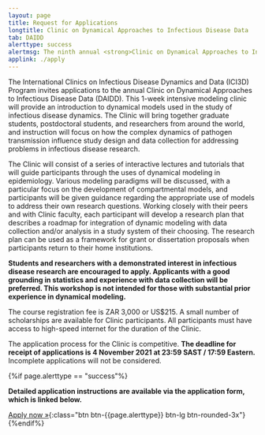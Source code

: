 ```yaml
---
layout: page
title: Request for Applications
longtitle: Clinic on Dynamical Approaches to Infectious Disease Data
tab: DAIDD
alerttype: success
alertmsg: The ninth annual <strong>Clinic on Dynamical Approaches to Infectious Disease Data (DAIDD)</strong> will be held on 12-18 December. The deadline for receipt of applications is <strong>4 November</strong>.
applink: ./apply
---
```


The International Clinics on Infectious Disease Dynamics and Data (ICI3D) Program invites applications to the annual Clinic on Dynamical Approaches to Infectious Disease Data (DAIDD). This 1-week intensive modeling clinic will provide an introduction to dynamical models used in the study of infectious disease dynamics. The Clinic will bring together graduate students, postdoctoral students, and researchers from around the world, and instruction will focus on how the complex dynamics of pathogen transmission influence study design and data collection for addressing problems in infectious disease research.

The Clinic will consist of a series of interactive lectures and tutorials that will guide participants through the uses of dynamical modeling in epidemiology. Various modeling paradigms will be discussed, with a particular focus on the development of compartmental models, and participants will be given guidance regarding the appropriate use of models to address their own research questions. Working closely with their peers and with Clinic faculty, each participant will develop a research plan that describes a roadmap for integration of dynamic modeling with data collection and/or analysis in a study system of their choosing. The research plan can be used as a framework for grant or dissertation proposals when participants return to their home institutions.

**Students and researchers with a demonstrated interest in infectious disease research are encouraged to apply. Applicants with a good grounding in statistics and experience with data collection will be preferred. This workshop is not intended for those with substantial prior experience in dynamical modeling.**

The course registration fee is ZAR 3,000 or US$215. A small number of scholarships are available for Clinic participants. All participants must have access to high-speed internet for the duration of the Clinic.

The application process for the Clinic is competitive. **The deadline for receipt of applications is 4 November 2021 at 23:59 SAST / 17:59 Eastern.** Incomplete applications will not be considered.

{%if page.alerttype == "success"%}

**Detailed application instructions are available via the application form, which is linked below.**

[Apply now »]({{page.applink}} "Application Form"){:class="btn btn-{{page.alerttype}} btn-lg btn-rounded-3x"}
{%endif%}
